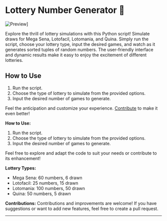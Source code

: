 # Lottery Number Generator 🎰

![Preview]([(/lottery_sim.PNG))]

Explore the thrill of lottery simulations with this Python script! Simulate draws for Mega Sena, Lotofacil, Lotomania, and Quina. Simply run the script, choose your lottery type, input the desired games, and watch as it generates sorted tuples of random numbers. The user-friendly interface and dynamic results make it easy to enjoy the excitement of different lotteries.

## How to Use
1. Run the script.
2. Choose the type of lottery to simulate from the provided options.
3. Input the desired number of games to generate.

Feel the anticipation and customize your experience. [Contribute](link_to_contribution_guide) to make it even better!


**How to Use:**
1. Run the script.
2. Choose the type of lottery to simulate from the provided options.
3. Input the desired number of games to generate.

Feel free to explore and adapt the code to suit your needs or contribute to its enhancement!

**Lottery Types:**
- Mega Sena: 60 numbers, 6 drawn
- Lotofacil: 25 numbers, 15 drawn
- Lotomania: 100 numbers, 50 drawn
- Quina: 50 numbers, 5 drawn

**Contributions:**
Contributions and improvements are welcome! If you have suggestions or want to add new features, feel free to create a pull request.

---
